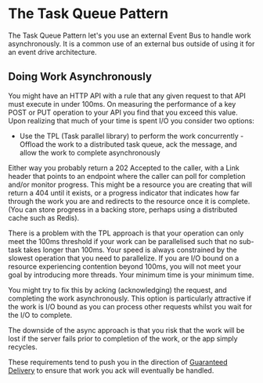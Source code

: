 # The Task Queue Pattern

The Task Queue Pattern let's you use an external Event Bus to handle work asynchronously. It is a common use of an external bus outside of using it for an event drive architecture.

## Doing Work Asynchronously
You might have an HTTP API with a rule that any given request to that API must execute in under 100ms. On measuring the performance of a key POST or PUT operation to your API you find that you exceed this
value. Upon realizing that much of your time is spent I/O you consider two options:

-   Use the TPL (Task parallel library) to perform the work concurrently - Offload the work to a distributed task queue, ack the message, and allow the work to complete asynchronously

Either way you probably return a 202 Accepted to the caller, with a Link header that points to an endpoint where the caller can poll for completion and/or monitor progress. This might be a resource you are
creating that will return a 404 until it exists, or a progress indicator that indicates how far through the work you are and redirects to the resource once it is complete. (You can store progress in a backing store, perhaps using a distributed cache such as Redis).

There is a problem with the TPL approach is that your operation can only meet the 100ms threshold if your work can be parallelised such that no sub-task takes longer than 100ms. Your speed is always constrained by the slowest operation that you need to parallelize. If you are I/O bound on a resource experiencing contention beyond 100ms, you will not meet your goal by introducing more threads. Your minimum time is your minimum time.

You might try to fix this by acking (acknowledging) the request, and completing the work asynchronously. This option is particularly attractive if the work is I/O bound as you can process other requests whilst you wait for the I/O to complete.

The downside of the async approach is that you risk that the work will be lost if the server fails prior to completion of the work, or the app simply recycles.

These requirements tend to push you in the direction of [Guaranteed Delivery](http://www.eaipatterns.com/GuaranteedMessaging.html) to ensure that work you ack will eventually be handled.

